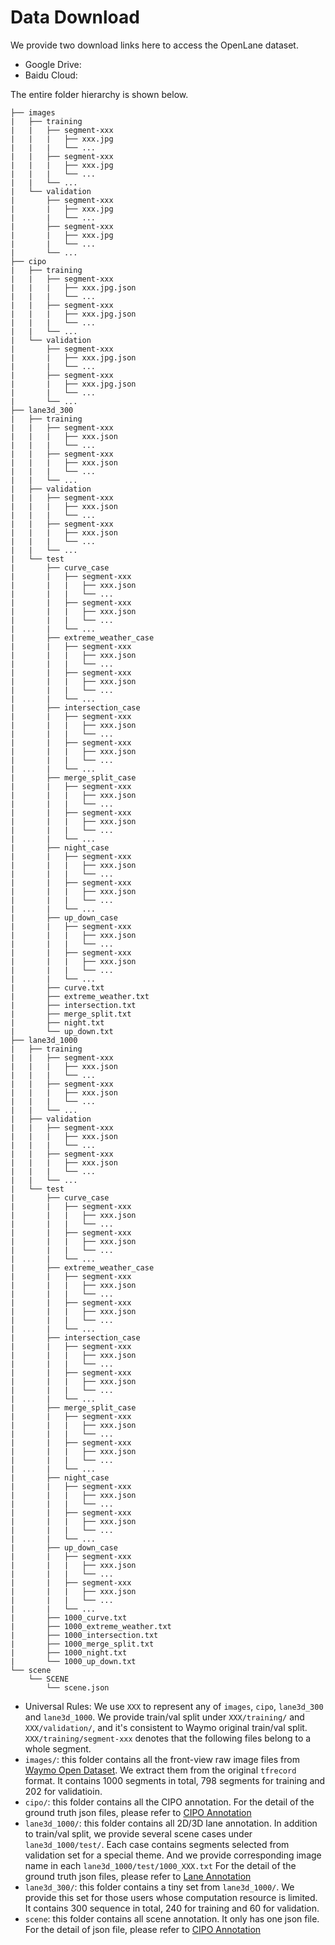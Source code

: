 # Data Download
We provide two download links here to access the OpenLane dataset.
* Google Drive:
* Baidu Cloud: 

The entire folder hierarchy is shown below.
```
├── images
|   ├── training
|   |   ├── segment-xxx
|   |   |   ├── xxx.jpg
|   |   |   └── ...
|   |   ├── segment-xxx
|   |   |   ├── xxx.jpg
|   |   |   └── ...
|   |   └── ...
|   └── validation
|       ├── segment-xxx
|       |   ├── xxx.jpg
|       |   └── ...
|       ├── segment-xxx
|       |   ├── xxx.jpg
|       |   └── ...
|       └── ...
├── cipo
|   ├── training
|   |   ├── segment-xxx
|   |   |   ├── xxx.jpg.json
|   |   |   └── ...
|   |   ├── segment-xxx
|   |   |   ├── xxx.jpg.json
|   |   |   └── ...
|   |   └── ...
|   └── validation
|       ├── segment-xxx
|       |   ├── xxx.jpg.json
|       |   └── ...
|       ├── segment-xxx
|       |   ├── xxx.jpg.json
|       |   └── ...
|       └── ...
├── lane3d_300
|   ├── training
|   |   ├── segment-xxx
|   |   |   ├── xxx.json
|   |   |   └── ...
|   |   ├── segment-xxx
|   |   |   ├── xxx.json
|   |   |   └── ...
|   |   └── ...
|   ├── validation
|   |   ├── segment-xxx
|   |   |   ├── xxx.json
|   |   |   └── ...
|   |   ├── segment-xxx
|   |   |   ├── xxx.json
|   |   |   └── ...
|   |   └── ...
|   └── test
|       ├── curve_case
|       |   ├── segment-xxx
|       |   |   ├── xxx.json
|       |   |   └── ...
|       |   ├── segment-xxx
|       |   |   ├── xxx.json
|       |   |   └── ...
|       |   └── ...
|       ├── extreme_weather_case
|       |   ├── segment-xxx
|       |   |   ├── xxx.json
|       |   |   └── ...
|       |   ├── segment-xxx
|       |   |   ├── xxx.json
|       |   |   └── ...
|       |   └── ...
|       ├── intersection_case
|       |   ├── segment-xxx
|       |   |   ├── xxx.json
|       |   |   └── ...
|       |   ├── segment-xxx
|       |   |   ├── xxx.json
|       |   |   └── ...
|       |   └── ...
|       ├── merge_split_case
|       |   ├── segment-xxx
|       |   |   ├── xxx.json
|       |   |   └── ...
|       |   ├── segment-xxx
|       |   |   ├── xxx.json
|       |   |   └── ...
|       |   └── ...
|       ├── night_case
|       |   ├── segment-xxx
|       |   |   ├── xxx.json
|       |   |   └── ...
|       |   ├── segment-xxx
|       |   |   ├── xxx.json
|       |   |   └── ...
|       |   └── ...
|       ├── up_down_case
|       |   ├── segment-xxx
|       |   |   ├── xxx.json
|       |   |   └── ...
|       |   ├── segment-xxx
|       |   |   ├── xxx.json
|       |   |   └── ...
|       |   └── ...
|       ├── curve.txt
|       ├── extreme_weather.txt
|       ├── intersection.txt
|       ├── merge_split.txt
|       ├── night.txt
|       └── up_down.txt
├── lane3d_1000
|   ├── training
|   |   ├── segment-xxx
|   |   |   ├── xxx.json
|   |   |   └── ...
|   |   ├── segment-xxx
|   |   |   ├── xxx.json
|   |   |   └── ...
|   |   └── ...
|   ├── validation
|   |   ├── segment-xxx
|   |   |   ├── xxx.json
|   |   |   └── ...
|   |   ├── segment-xxx
|   |   |   ├── xxx.json
|   |   |   └── ...
|   |   └── ...
|   └── test
|       ├── curve_case
|       |   ├── segment-xxx
|       |   |   ├── xxx.json
|       |   |   └── ...
|       |   ├── segment-xxx
|       |   |   ├── xxx.json
|       |   |   └── ...
|       |   └── ...
|       ├── extreme_weather_case
|       |   ├── segment-xxx
|       |   |   ├── xxx.json
|       |   |   └── ...
|       |   ├── segment-xxx
|       |   |   ├── xxx.json
|       |   |   └── ...
|       |   └── ...
|       ├── intersection_case
|       |   ├── segment-xxx
|       |   |   ├── xxx.json
|       |   |   └── ...
|       |   ├── segment-xxx
|       |   |   ├── xxx.json
|       |   |   └── ...
|       |   └── ...
|       ├── merge_split_case
|       |   ├── segment-xxx
|       |   |   ├── xxx.json
|       |   |   └── ...
|       |   ├── segment-xxx
|       |   |   ├── xxx.json
|       |   |   └── ...
|       |   └── ...
|       ├── night_case
|       |   ├── segment-xxx
|       |   |   ├── xxx.json
|       |   |   └── ...
|       |   ├── segment-xxx
|       |   |   ├── xxx.json
|       |   |   └── ...
|       |   └── ...
|       ├── up_down_case
|       |   ├── segment-xxx
|       |   |   ├── xxx.json
|       |   |   └── ...
|       |   ├── segment-xxx
|       |   |   ├── xxx.json
|       |   |   └── ...
|       |   └── ...
|       ├── 1000_curve.txt
|       ├── 1000_extreme_weather.txt
|       ├── 1000_intersection.txt
|       ├── 1000_merge_split.txt
|       ├── 1000_night.txt
|       └── 1000_up_down.txt
└── scene
    └── SCENE
        └── scene.json
```
* Universal Rules: We use `XXX` to represent any of `images`, `cipo`, `lane3d_300` and `lane3d_1000`. We provide train/val split under `XXX/training/` and `XXX/validation/`, and it's consistent to Waymo original train/val split. `XXX/training/segment-xxx` denotes that the following files belong to a whole segment.
* `images/`: this folder contains all the front-view raw image files from [Waymo Open Dataset](https://waymo.com/open/data/perception/). We extract them from the original `tfrecord` format. It contains 1000 segments in total, 798 segments for training and 202 for validatioin.
* `cipo/`: this folder contains all the CIPO annotation. For the detail of the ground truth json files, please refer to [CIPO Annotation](../anno_criterion/CIPO/README.md)
* `lane3d_1000/`: this folder contains all 2D/3D lane annotation. In addition to train/val split, we provide several scene cases under `lane3d_1000/test/`. Each case contains segments selected from validation set for a special theme. And we provide corresponding image name in each `lane3d_1000/test/1000_XXX.txt` For the detail of the ground truth json files, please refer to [Lane Annotation](../anno_criterion/Lane/README.md)
* `lane3d_300/`: this folder contains a tiny set from `lane3d_1000/`. We provide this set for those users whose computation resource is limited. It contains 300 sequence in total, 240 for training and 60 for validation.
* `scene`: this folder contains all scene annotation. It only has one json file. For the detail of json file, please refer to [CIPO Annotation](../anno_criterion/CIPO/README.md)
